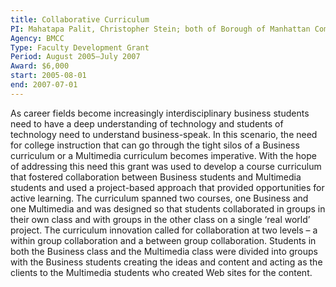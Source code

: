 ```yaml
---
title: Collaborative Curriculum	              
PI: Mahatapa Palit, Christopher Stein; both of Borough of Manhattan Community College, CUNY
Agency: BMCC
Type: Faculty Development Grant
Period: August 2005–July 2007
Award: $6,000
start: 2005-08-01
end: 2007-07-01
---
```


As career fields become increasingly interdisciplinary business students need to have a deep understanding of technology and students of technology need to understand business-speak. In this scenario, the need for college instruction that can go through the tight silos of a Business curriculum or a Multimedia curriculum becomes imperative. With the hope of addressing this need this grant was used to develop a course curriculum that fostered collaboration between Business students and Multimedia students and used a project-based approach that provided opportunities for active learning. The curriculum spanned two courses, one Business and one Multimedia and was designed so that students collaborated in groups in their own class and with groups in the other class on a single ‘real world’ project. The curriculum innovation called for collaboration at two levels – a within group collaboration and a between group collaboration. Students in both the Business class and the Multimedia class were divided into groups with the Business students creating the ideas and content and acting as the clients to the Multimedia students who created Web sites for the content.

